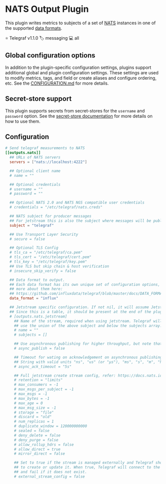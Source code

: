 # NATS Output Plugin

This plugin writes metrics to subjects of a set of [NATS][nats] instances in
one of the supported [data formats][data_formats].

⭐ Telegraf v1.1.0
🏷️ messaging
💻 all

[nats]: https://nats.io
[data_formats]: /docs/DATA_FORMATS_OUTPUT.md

## Global configuration options <!-- @/docs/includes/plugin_config.md -->

In addition to the plugin-specific configuration settings, plugins support
additional global and plugin configuration settings. These settings are used to
modify metrics, tags, and field or create aliases and configure ordering, etc.
See the [CONFIGURATION.md][CONFIGURATION.md] for more details.

[CONFIGURATION.md]: ../../../docs/CONFIGURATION.md#plugins

## Secret-store support

This plugin supports secrets from secret-stores for the `username` and
`password` option.
See the [secret-store documentation][SECRETSTORE] for more details on how
to use them.

[SECRETSTORE]: ../../../docs/CONFIGURATION.md#secret-store-secrets

## Configuration

```toml @sample.conf
# Send telegraf measurements to NATS
[[outputs.nats]]
  ## URLs of NATS servers
  servers = ["nats://localhost:4222"]

  ## Optional client name
  # name = ""

  ## Optional credentials
  # username = ""
  # password = ""

  ## Optional NATS 2.0 and NATS NGS compatible user credentials
  # credentials = "/etc/telegraf/nats.creds"

  ## NATS subject for producer messages
  ## For jetstream this is also the subject where messages will be published
  subject = "telegraf"

  ## Use Transport Layer Security
  # secure = false

  ## Optional TLS Config
  # tls_ca = "/etc/telegraf/ca.pem"
  # tls_cert = "/etc/telegraf/cert.pem"
  # tls_key = "/etc/telegraf/key.pem"
  ## Use TLS but skip chain & host verification
  # insecure_skip_verify = false

  ## Data format to output.
  ## Each data format has its own unique set of configuration options, read
  ## more about them here:
  ## https://github.com/influxdata/telegraf/blob/master/docs/DATA_FORMATS_OUTPUT.md
  data_format = "influx"

  ## Jetstream specific configuration. If not nil, it will assume Jetstream context.
  ## Since this is a table, it should be present at the end of the plugin section. Else you can use inline table format.
  # [outputs.nats.jetstream]
    ## Name of the stream, required when using jetstream. Telegraf will
    ## use the union of the above subject and below the subjects array.
    # name = ""
    # subjects = []

    ## Use asynchronous publishing for higher throughput, but note that it does not guarantee order within batches.
    # async_publish = false

    ## Timeout for wating on acknowledgement on asynchronous publishing
    ## String with valid units "ns", "us" (or "µs"), "ms", "s", "m", "h".
    # async_ack_timeout = "5s"

    ## Full jetstream create stream config, refer: https://docs.nats.io/nats-concepts/jetstream/streams
    # retention = "limits"
    # max_consumers = -1
    # max_msgs_per_subject = -1
    # max_msgs = -1
    # max_bytes = -1
    # max_age = 0
    # max_msg_size = -1
    # storage = "file"
    # discard = "old"
    # num_replicas = 1
    # duplicate_window = 120000000000
    # sealed = false
    # deny_delete = false
    # deny_purge = false
    # allow_rollup_hdrs = false
    # allow_direct = true
    # mirror_direct = false

    ## Set to true if the stream is managed externally and Telegraf should not attempt
    ## to create or update it. When true, Telegraf will connect to the existing stream
    ## and fail if it does not exist.
    # external_stream_config = false
```
